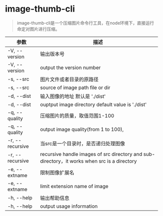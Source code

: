 # image-thumb-cli

>image-thumb-cli是一个压缩图片命令行工具，在node环境下，直接运行命定对图片进行压缩。

|参数|描述|
|-|-|
|-V, --version| 输出版本号
|-V, --version| output the version number
|-s, --src <src> |图片文件或者目录的原路径
|-s, --src <src> |source of image path file or dir
|-d, --dist <dist>  |输入图像的地址 默认是 './dist'
|-d, --dist <dist>  |ouptput image directory default value is './dist'
|-q, --quality <quality>|压缩图片的质量，取值范围1-100
|-q, --quality <quality>|output image quality(from 1 to 100), |default value is 70
|-r, --recursive | 当src是一个目录时，是否递归处理图像
|-r, --recursive |recursive handle images of src directory and sub-directory，it works when src is a directory
|-e, --extname <extname> | 限制图像扩展名
|-e, --extname <extname> | limit extension name of image
|-h, --help |输出帮助信息
|-h, --help |output usage information